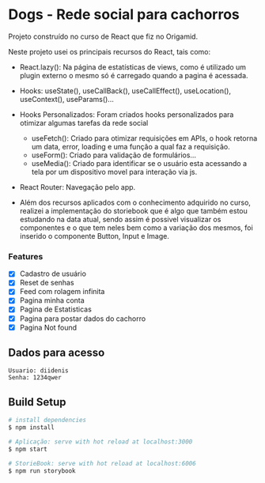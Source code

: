 # Dogs - Rede social para cachorros

Projeto construído no curso de React que fiz no Origamid.

Neste projeto usei os principais recursos do React, tais como:

- React.lazy(): Na página de estatísticas de views, como é utilizado um plugin externo o mesmo só é carregado quando a pagina é acessada.

- Hooks: useState(), useCallBack(), useCallEffect(), useLocation(), useContext(), useParams()...

- Hooks Personalizados: Foram criados hooks personalizados para otimizar algumas tarefas da rede social

  - useFetch(): Criado para otimizar requisições em APIs, o hook retorna um data, error, loading e uma função a qual faz a requisição.
  - useForm(): Criado para validação de formulários...
  - useMedia(): Criado para identificar se o usuário esta acessando a tela por um dispositivo movel para interação via js.

- React Router: Navegação pelo app.

- Além dos recursos aplicados com o conhecimento adquirido no curso, realizei a implementação do storiebook que é algo que também estou estudando na data atual, sendo assim é possivel visualizar os componentes e o que tem neles bem como a variação dos mesmos, foi inserido o componente Button, Input e Image.

### Features

- [x] Cadastro de usuário
- [x] Reset de senhas
- [x] Feed com rolagem infinita
- [x] Pagina minha conta
- [x] Pagina de Estatisticas
- [x] Pagina para postar dados do cachorro
- [x] Pagina Not found

## Dados para acesso

    Usuario: diidenis
    Senha: 1234qwer

## Build Setup

```bash
# install dependencies
$ npm install

# Aplicação: serve with hot reload at localhost:3000
$ npm start

# StorieBook: serve with hot reload at localhost:6006
$ npm run storybook
```
